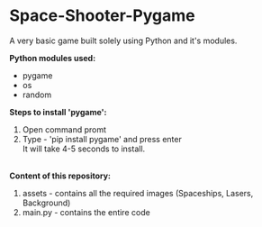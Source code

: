 # Space-Shooter-Pygame

<p>
  A very basic game built solely using Python and it's modules.
</p>
<b>Python modules used:</b>
<ul>
  <li>pygame</li>
  <li>os</li>
  <li>random</li>
</ul>
<b>Steps to install 'pygame':</b>
<ol>
  <li>Open command promt</li>
  <li>Type - 'pip install pygame' and press enter</li>
  It will take 4-5 seconds to install.
</ol>
<br>
<b>Content of this repository:</b>
<ol>
  <li>assets - contains all the required images (Spaceships, Lasers, Background)</li>
  <li>main.py - contains the entire code</li>
</ol>
